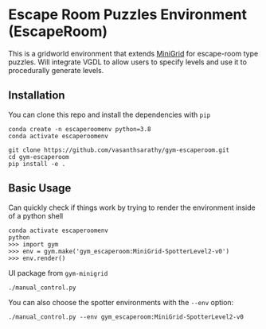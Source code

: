# Escape Room Puzzles Environment (EscapeRoom)

This is a gridworld environment that extends [MiniGrid](https://github.com/maximecb/gym-minigrid) for escape-room type puzzles. Will integrate VGDL to allow users to specify levels and use it to procedurally generate levels. 


## Installation

You can clone this repo and install the dependencies with `pip`

```
conda create -n escaperoomenv python=3.8
conda activate escaperoomenv

git clone https://github.com/vasanthsarathy/gym-escaperoom.git
cd gym-escaperoom
pip install -e .
```

## Basic Usage

Can quickly check if things work by trying to render the environment inside of
a python shell

```
conda activate escaperoomenv
python
>>> import gym
>>> env = gym.make('gym_escaperoom:MiniGrid-SpotterLevel2-v0')
>>> env.render()
```

UI package from `gym-minigrid`

`./manual_control.py`

You can also choose the spotter environments with the `--env` option:

`./manual_control.py --env gym_escaperoom:MiniGrid-SpotterLevel2-v0`



